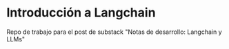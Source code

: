 # Introducción a Langchain
Repo de trabajo para el post de substack "Notas de desarrollo: Langchain y LLMs"


